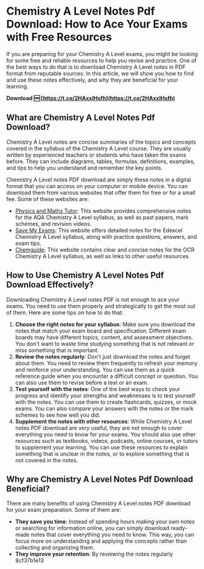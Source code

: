 # Chemistry A Level Notes Pdf Download: How to Ace Your Exams with Free Resources
 
If you are preparing for your Chemistry A Level exams, you might be looking for some free and reliable resources to help you revise and practice. One of the best ways to do that is to download Chemistry A Level notes in PDF format from reputable sources. In this article, we will show you how to find and use these notes effectively, and why they are beneficial for your learning.
 
**Download 🆓 [https://t.co/2HAxxlHsfh](https://t.co/2HAxxlHsfh)**


 
## What are Chemistry A Level Notes Pdf Download?
 
Chemistry A Level notes are concise summaries of the topics and concepts covered in the syllabus of the Chemistry A Level course. They are usually written by experienced teachers or students who have taken the exams before. They can include diagrams, tables, formulas, definitions, examples, and tips to help you understand and remember the key points.
 
Chemistry A Level notes PDF download are simply these notes in a digital format that you can access on your computer or mobile device. You can download them from various websites that offer them for free or for a small fee. Some of these websites are:
 
- [Physics and Maths Tutor](https://www.physicsandmathstutor.com/chemistry-revision/a-level-aqa/): This website provides comprehensive notes for the AQA Chemistry A Level syllabus, as well as past papers, mark schemes, and revision videos.
- [Save My Exams](https://www.savemyexams.co.uk/a-level-chemistry-edexcel-new/): This website offers detailed notes for the Edexcel Chemistry A Level syllabus, along with practice questions, answers, and exam tips.
- [Chemguide](https://www.chemguide.co.uk/alevelmenu.html): This website contains clear and concise notes for the OCR Chemistry A Level syllabus, as well as links to other useful resources.

## How to Use Chemistry A Level Notes Pdf Download Effectively?
 
Downloading Chemistry A Level notes PDF is not enough to ace your exams. You need to use them properly and strategically to get the most out of them. Here are some tips on how to do that:

1. **Choose the right notes for your syllabus**: Make sure you download the notes that match your exam board and specification. Different exam boards may have different topics, content, and assessment objectives. You don't want to waste time studying something that is not relevant or miss something that is important.
2. **Review the notes regularly**: Don't just download the notes and forget about them. You need to review them frequently to refresh your memory and reinforce your understanding. You can use them as a quick reference guide when you encounter a difficult concept or question. You can also use them to revise before a test or an exam.
3. **Test yourself with the notes**: One of the best ways to check your progress and identify your strengths and weaknesses is to test yourself with the notes. You can use them to create flashcards, quizzes, or mock exams. You can also compare your answers with the notes or the mark schemes to see how well you did.
4. **Supplement the notes with other resources**: While Chemistry A Level notes PDF download are very useful, they are not enough to cover everything you need to know for your exams. You should also use other resources such as textbooks, videos, podcasts, online courses, or tutors to supplement your learning. You can use these resources to explain something that is unclear in the notes, or to explore something that is not covered in the notes.

## Why are Chemistry A Level Notes Pdf Download Beneficial?
 
There are many benefits of using Chemistry A Level notes PDF download for your exam preparation. Some of them are:

- **They save you time**: Instead of spending hours making your own notes or searching for information online, you can simply download ready-made notes that cover everything you need to know. This way, you can focus more on understanding and applying the concepts rather than collecting and organizing them.
- **They improve your retention**: By reviewing the notes regularly 8cf37b1e13


